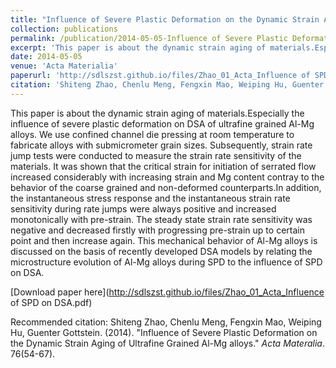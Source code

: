 ```yaml
---
title: "Influence of Severe Plastic Deformation on the Dynamic Strain Aging of Ultrafine Grained Al-Mg alloys"
collection: publications
permalink: /publication/2014-05-05-Influence of Severe Plastic Deformation on the Dynamic Strain Aging of Ultrafine Grained Al-Mg alloys
excerpt: 'This paper is about the dynamic strain aging of materials.Especially the influence of severe plastic deformation on DSA of ultrafine grained Al-Mg alloys. We use confined channel die pressing at room temperature to fabricate alloys with submicrometer grain sizes. Subsequently, strain rate jump tests were conducted to measure the strain rate sensitivity of the materials. It was shown that the critical strain for initiation of serrated flow increased considerably with increasing strain and Mg content contray to the behavior of the coarse grained and non-deformed counterparts.In addition, the instantaneous stress response and the instantaneous strain rate sensitivity during rate jumps were always positive and increased monotonically with pre-strain. The steady state strain rate sensitivity was negative and decreased firstly with progressing pre-strain up to certain point and then increase again. This mechanical behavior of Al-Mg alloys is discussed on the basis of recently developed DSA models by relating the microstructure evolution of Al-Mg alloys during SPD to the influence of SPD on DSA.  '
date: 2014-05-05
venue: 'Acta Materialia'
paperurl: 'http://sdlszst.github.io/files/Zhao_01_Acta_Influence of SPD on DSA.pdf'
citation: 'Shiteng Zhao, Chenlu Meng, Fengxin Mao, Weiping Hu, Guenter Gottstein. (2014). &quot;Influence of Severe Plastic Deformation on the Dynamic Strain Aging of Ultrafine Grained Al-Mg alloys.&quot; <i>Acta Materalia</i>. 76(54-67).'
---
```

This paper is about the dynamic strain aging of materials.Especially the influence of severe plastic deformation on DSA of ultrafine grained Al-Mg alloys. We use confined channel die pressing at room temperature to fabricate alloys with submicrometer grain sizes. Subsequently, strain rate jump tests were conducted to measure the strain rate sensitivity of the materials. It was shown that the critical strain for initiation of serrated flow increased considerably with increasing strain and Mg content contray to the behavior of the coarse grained and non-deformed counterparts.In addition, the instantaneous stress response and the instantaneous strain rate sensitivity during rate jumps were always positive and increased monotonically with pre-strain. The steady state strain rate sensitivity was negative and decreased firstly with progressing pre-strain up to certain point and then increase again. This mechanical behavior of Al-Mg alloys is discussed on the basis of recently developed DSA models by relating the microstructure evolution of Al-Mg alloys during SPD to the influence of SPD on DSA.  

[Download paper here](http://sdlszst.github.io/files/Zhao_01_Acta_Influence of SPD on DSA.pdf)

Recommended citation: Shiteng Zhao, Chenlu Meng, Fengxin Mao, Weiping Hu, Guenter Gottstein. (2014). "Influence of Severe Plastic Deformation on the Dynamic Strain Aging of Ultrafine Grained Al-Mg alloys." <i>Acta Materalia</i>. 76(54-67).